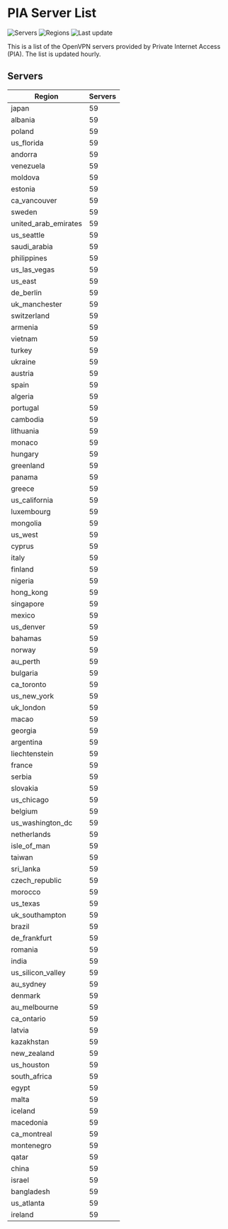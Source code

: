 # PIA Server List

![Servers](https://img.shields.io/badge/servers-5,723-blue) ![Regions](https://img.shields.io/badge/regions-97-blue) ![Last update](https://img.shields.io/badge/last_updated-Sun_Apr_28_09:00:34_GMT_2024-blue)

This is a list of the OpenVPN servers provided by Private Internet Access (PIA). The list is updated hourly.

## Servers
| Region               | Servers |
|----------------------|---------|
| japan | 59 |
| albania | 59 |
| poland | 59 |
| us_florida | 59 |
| andorra | 59 |
| venezuela | 59 |
| moldova | 59 |
| estonia | 59 |
| ca_vancouver | 59 |
| sweden | 59 |
| united_arab_emirates | 59 |
| us_seattle | 59 |
| saudi_arabia | 59 |
| philippines | 59 |
| us_las_vegas | 59 |
| us_east | 59 |
| de_berlin | 59 |
| uk_manchester | 59 |
| switzerland | 59 |
| armenia | 59 |
| vietnam | 59 |
| turkey | 59 |
| ukraine | 59 |
| austria | 59 |
| spain | 59 |
| algeria | 59 |
| portugal | 59 |
| cambodia | 59 |
| lithuania | 59 |
| monaco | 59 |
| hungary | 59 |
| greenland | 59 |
| panama | 59 |
| greece | 59 |
| us_california | 59 |
| luxembourg | 59 |
| mongolia | 59 |
| us_west | 59 |
| cyprus | 59 |
| italy | 59 |
| finland | 59 |
| nigeria | 59 |
| hong_kong | 59 |
| singapore | 59 |
| mexico | 59 |
| us_denver | 59 |
| bahamas | 59 |
| norway | 59 |
| au_perth | 59 |
| bulgaria | 59 |
| ca_toronto | 59 |
| us_new_york | 59 |
| uk_london | 59 |
| macao | 59 |
| georgia | 59 |
| argentina | 59 |
| liechtenstein | 59 |
| france | 59 |
| serbia | 59 |
| slovakia | 59 |
| us_chicago | 59 |
| belgium | 59 |
| us_washington_dc | 59 |
| netherlands | 59 |
| isle_of_man | 59 |
| taiwan | 59 |
| sri_lanka | 59 |
| czech_republic | 59 |
| morocco | 59 |
| us_texas | 59 |
| uk_southampton | 59 |
| brazil | 59 |
| de_frankfurt | 59 |
| romania | 59 |
| india | 59 |
| us_silicon_valley | 59 |
| au_sydney | 59 |
| denmark | 59 |
| au_melbourne | 59 |
| ca_ontario | 59 |
| latvia | 59 |
| kazakhstan | 59 |
| new_zealand | 59 |
| us_houston | 59 |
| south_africa | 59 |
| egypt | 59 |
| malta | 59 |
| iceland | 59 |
| macedonia | 59 |
| ca_montreal | 59 |
| montenegro | 59 |
| qatar | 59 |
| china | 59 |
| israel | 59 |
| bangladesh | 59 |
| us_atlanta | 59 |
| ireland | 59 |